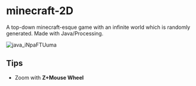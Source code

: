 # minecraft-2D
A top-down minecraft-esque game with an infinite world which is randomly generated. Made with Java/Processing.

![java_iNpaFTUuma](https://user-images.githubusercontent.com/45148959/205670770-726a353d-85be-45d4-b660-f789061718e5.png)

## Tips
* Zoom with **Z+Mouse Wheel**
